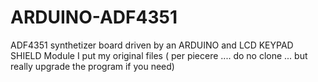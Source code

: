 # ARDUINO-ADF4351
ADF4351 synthetizer board driven by an ARDUINO and LCD KEYPAD SHIELD Module
I put my original files ( per piecere .... do no clone  ... but really upgrade the program if you need)
